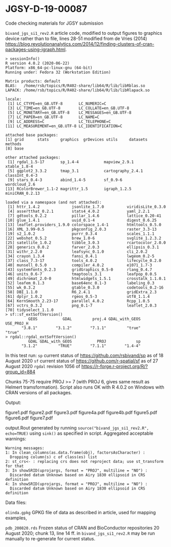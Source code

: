 # JGSY-D-19-00087
Code checking materials for JGSY submission

`bivand_jgs_si1_rev2.R` article code, modified to output figures to graphics device rather than to file, lines 28-51 modified from de Vries (2014) https://blog.revolutionanalytics.com/2014/12/finding-clusters-of-cran-packages-using-igraph.html.

```
> sessionInfo()
R version 4.0.2 (2020-06-22)
Platform: x86_64-pc-linux-gnu (64-bit)
Running under: Fedora 32 (Workstation Edition)

Matrix products: default
BLAS:   /home/rsb/topics/R/R402-share/lib64/R/lib/libRblas.so
LAPACK: /home/rsb/topics/R/R402-share/lib64/R/lib/libRlapack.so

locale:
 [1] LC_CTYPE=en_GB.UTF-8       LC_NUMERIC=C              
 [3] LC_TIME=en_GB.UTF-8        LC_COLLATE=en_GB.UTF-8    
 [5] LC_MONETARY=en_GB.UTF-8    LC_MESSAGES=en_GB.UTF-8   
 [7] LC_PAPER=en_GB.UTF-8       LC_NAME=C                 
 [9] LC_ADDRESS=C               LC_TELEPHONE=C            
[11] LC_MEASUREMENT=en_GB.UTF-8 LC_IDENTIFICATION=C       

attached base packages:
[1] grid      stats     graphics  grDevices utils     datasets  methods  
[8] base     

other attached packages:
 [1] rgdal_1.5-17       sp_1.4-4           mapview_2.9.1      xtable_1.8-4
 [5] ggplot2_3.3.2      tmap_3.1           cartography_2.4.1  classInt_0.4-3  
 [9] stars_0.4-3        abind_1.4-5        sf_0.9-6           wordcloud_2.6   
[13] RColorBrewer_1.1-2 magrittr_1.5       igraph_1.2.5       miniCRAN_0.2.13   

loaded via a namespace (and not attached):
 [1] httr_1.4.2              jsonlite_1.7.0          viridisLite_0.3.0      
 [4] assertthat_0.2.1        stats4_4.0.2            yaml_2.2.1             
 [7] gdtools_0.2.2           pillar_1.4.6            lattice_0.20-41        
[10] glue_1.4.1              uuid_0.1-4              digest_0.6.25          
[13] leaflet.providers_1.9.0 colorspace_1.4-1        htmltools_0.5.0        
[16] XML_3.99-0.5            pkgconfig_2.0.3         raster_3.3-13          
[19] s2_1.0.2                purrr_0.3.4             scales_1.1.1           
[22] webshot_0.5.2           brew_1.0-6              svglite_1.2.3.2        
[25] satellite_1.0.2         tibble_3.0.3            rcartocolor_2.0.0      
[28] generics_0.0.2          farver_2.0.3            ellipsis_0.3.1         
[31] withr_2.2.0             leafsync_0.1.0          cli_2.0.2              
[34] crayon_1.3.4            fansi_0.4.1             lwgeom_0.2-5           
[37] class_7.3-17            tools_4.0.2             lifecycle_0.2.0        
[40] munsell_0.5.0           compiler_4.0.2          e1071_1.7-3            
[43] systemfonts_0.2.3       gridGraphics_0.5-0      rlang_0.4.7            
[46] units_0.6-7             tmaptools_3.1           leafpop_0.0.5          
[49] dichromat_2.0-0         htmlwidgets_1.5.1       crosstalk_1.1.0.1      
[52] leafem_0.1.3            base64enc_0.1-3         labeling_0.3           
[55] wk_0.3.2                gtable_0.3.0            codetools_0.2-16       
[58] DBI_1.1.0               R6_2.4.1                gridExtra_2.3          
[61] dplyr_1.0.2             rgeos_0.5-3             utf8_1.1.4             
[64] KernSmooth_2.23-17      parallel_4.0.2          Rcpp_1.0.5             
[67] vctrs_0.3.2             png_0.1-7               leaflet_2.0.3          
[70] tidyselect_1.1.0       
> sf::sf_extSoftVersion()
          GEOS           GDAL         proj.4 GDAL_with_GEOS     USE_PROJ_H 
       "3.8.1"        "3.1.2"        "7.1.1"         "true"         "true" 
> rgdal::rgdal_extSoftVersion()
          GDAL GDAL_with_GEOS           PROJ             sp 
       "3.1.2"         "TRUE"        "7.1.1"        "1.4-4" 
```

In this test run:
`sp` current status of https://github.com/rsbivand/sp as of 18 August 2020
`sf` current status of https://github.com/r-spatial/sf as of 27 August 2020
`rgdal` revision 1056 of https://r-forge.r-project.org/R/?group_id=884

Chunks 75-75 require PROJ >= 7 (with PROJ 6, gives same result as Helmert tramsformation). Script also runs OK with R 4.0.2 on Windows with CRAN versions of all packages.

Output: 

figure1.pdf
figure2.pdf
figure3.pdf
figure4a.pdf
figure4b.pdf
figure5.pdf
figure6.pdf
figure7.pdf

output.Rout generated by running `source("bivand_jgs_si1_rev2.R", echo=TRUE)` using `sink()` as specified in script. Aggregated acceptable warnings:

```
Warning messages:
1: In clean_columns(as.data.frame(obj), factorsAsCharacter) :
  Dropping column(s) c of class(es) list
2: st_crs<- : replacing crs does not reproject data; use st_transform for that 
3: In showSRID(uprojargs, format = "PROJ", multiline = "NO") :
  Discarded datum Unknown based on Airy 1830 ellipsoid in CRS definition
4: In showSRID(uprojargs, format = "PROJ", multiline = "NO") :
  Discarded datum Unknown based on Airy 1830 ellipsoid in CRS definition
```

Data files:

`olinda.gpkg` GPKG file of data as described in article, used for mapping examples,

`pdb_200820.rds` Frozen status of CRAN and BioConductor repositories 20 August 2020; chunk 13, line 14 ff. in `bivand_jgs_si1_rev2.R` may be run manually to re-generate for current status.

